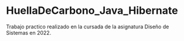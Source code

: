 # HuellaDeCarbono_Java_Hibernate
Trabajo practico realizado en la cursada de la asignatura Diseño de Sistemas en 2022.
